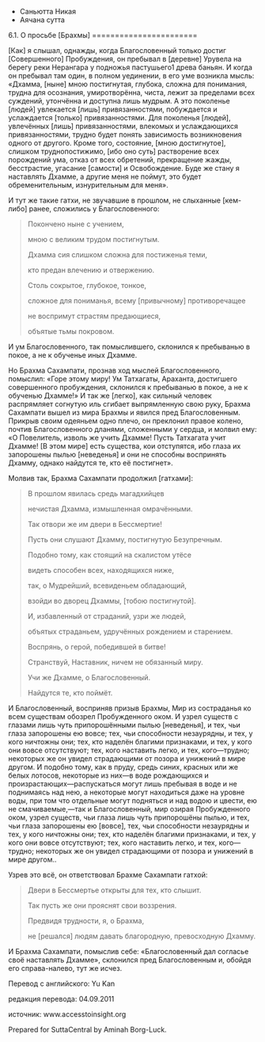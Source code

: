 









* Саньютта Никая
* Аячана сутта


6\.1\. О просьбе \[Брахмы\]
\=\=\=\=\=\=\=\=\=\=\=\=\=\=\=\=\=\=\=\=\=\=\=



\[Как\] я слышал, однажды, когда Благословенный только достиг \[Совершенного\] Пробуждения, он пребывал в \[деревне\] Урувела на берегу реки Нерангара у подножья пастушьего1 древа баньян\. И когда он пребывал там один, в полном уединении, в его уме возникла мысль: «Дхамма, \[ныне\] мною постигнутая, глубока, сложна для понимания, трудна для осознания, умиротворённа, чиста, лежит за пределами всех суждений, утончённа и доступна лишь мудрым\. А это поколенье \[людей\] увлекается \[лишь\] привязанностями, побуждается и услаждается \[только\] привязанностями\. Для поколенья \[людей\], увлечённых \[лишь\] привязанностями, влекомых и услаждающихся привязанностями, трудно будет понять зависимость возникновения одного от другого\. Кроме того, состояние, \[мною достигнутое\], слишком труднопостижимо, \[ибо оно суть\] растворение всех порождений ума, отказ от всех обретений, прекращение жажды, бесстрастие, угасание \[самости\] и Освобождение\. Буде же стану я наставлять Дхамме, а другие меня не поймут, это будет обременительным, изнурительным для меня»\.


И тут же такие гатхи, не звучавшие в прошлом, не слыханные \[кем\-либо\] ранее, сложились у Благословенного:



> Покончено ныне с учением,  
> 
> мною с великим трудом постигнутым\.  
> 
> Дхамма сия слишком сложна для постиженья теми,  
> 
> кто предан влечению и отвержению\.  
> 
>   
> 
> Столь сокрытое, глубокое, тонкое,  
> 
> сложное для пониманья, всему \[привычному\] противоречащее  
> 
> не воспримут страстям предающиеся,  
> 
> объятые тьмы покровом\.


И ум Благословенного, так помыслившего, склонился к пребыванью в покое, а не к обученье иных Дхамме\.


Но Брахма Сахампати, прознав ход мыслей Благословенного, помыслил: «Горе этому миру\! Ум Татхагаты, Араханта, достигшего совершенного пробуждения, склонился к пребыванью в покое, а не к обученью Дхамме\!» И так же \[легко\], как сильный человек распрямляет согнутую иль сгибает выпрямленную свою руку, Брахма Сахампати вышел из мира Брахмы и явился пред Благословенным\. Прикрыв своим одеяньем одно плечо, он преклонил правое колено, почтив Благословенного дланями, сложенными у сердца, и молвил ему: «О Повелитель, изволь же учить Дхамме\! Пусть Татхагата учит Дхамме\! \[В этом мире\] есть существа, кои отступятся, ибо глаза их запорошены пылью \[неведенья\] и они не способны воспринять Дхамму, однако найдутся те, кто её постигнет»\.


Молвив так, Брахма Сахампати продолжил \[гатхами\]:



> В прошлом явилась средь магадхийцев  
> 
> нечистая Дхамма, измышленная омрачёнными\.  
> 
> Так отвори же им двери в Бессмертие\!  
> 
> Пусть они слушают Дхамму, постигнутую Безупречным\.  
> 
>   
> 
> Подобно тому, как стоящий на скалистом утёсе  
> 
> видеть способен всех, находящихся ниже,  
> 
> так, о Мудрейший, всевиденьем обладающий,  
> 
> взойди во дворец Дхаммы, \[тобою постигнутой\]\.  
> 
> И, избавленный от страданий, узри же людей,  
> 
> объятых страданьем, удручённых рождением и старением\.  
> 
>   
> 
> Воспрянь, о герой, победившей в битве\!  
> 
> Странствуй, Наставник, ничем не обязанный миру\.  
> 
> Учи же Дхамме, о Благословенный\.  
> 
> Найдутся те, кто поймёт\.


И Благословенный, восприняв призыв Брахмы, Мир из состраданья ко всем существам обозрел Пробужденного оком\. И узрел существ с глазами лишь чуть припорошёнными пылью \[неведенья\], и тех, чьи глаза запорошены ею вовсе; тех, чьи способности незаурядны, и тех, у кого ничтожны они; тех, кто наделён благими признаками, и тех, у кого они вовсе отсутствуют; тех, кого наставить легко, и тех, кого—трудно; некоторых же он увидел страдающими от позора и унижений в мире другом\. И подобно тому, как в пруду, средь синих, красных или же белых лотосов, некоторые из них—в воде рождающихся и произрастающих—распускаться могут лишь пребывая в воде и не поднимаясь над нею, а некоторые могут находиться даже на уровне воды, при том что отдельные могут подняться и над водою и цвести, ею не смачиваемые,—так и Благословенный, мир озирая Пробужденного оком, узрел существ, чьи глаза лишь чуть припорошёны пылью, и тех, чьи глаза запорошены ею \[вовсе\], тех, чьи способности незаурядны и тех, у кого ничтожны они; тех, кто наделён благими признаками, и тех, у кого они вовсе отсутствуют; тех, кого наставить легко, и тех, кого—трудно; некоторых же он увидел страдающими от позора и унижений в мире другом\.\.


Узрев это всё, он ответствовал Брахме Сахампати гатхой:



> Двери в Бессмертье открыты для тех, кто слышит\.  
> 
> Так пусть же они прояснят свои воззрения\.  
> 
> Предвидя трудности, я, о Брахма,  
> 
> не \[решался\] людям давать благородную, превосходную Дхамму\.


И Брахма Сахампати, помыслив себе: «Благословенный дал согласье своё наставлять Дхамме», склонился пред Благословенным и, обойдя его справа\-налево, тут же исчез\.



Перевод с английского: Yu Kan


редакция перевода: 04\.09\.2011


источник: www\.accesstoinsight\.org


Prepared for SuttaCentral by Aminah Borg\-Luck\.






